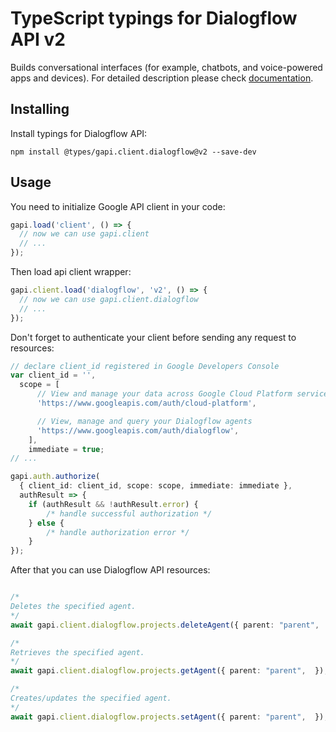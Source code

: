# TypeScript typings for Dialogflow API v2

Builds conversational interfaces (for example, chatbots, and voice-powered apps and devices).
For detailed description please check [documentation](https://cloud.google.com/dialogflow/).

## Installing

Install typings for Dialogflow API:

```
npm install @types/gapi.client.dialogflow@v2 --save-dev
```

## Usage

You need to initialize Google API client in your code:

```typescript
gapi.load('client', () => {
  // now we can use gapi.client
  // ...
});
```

Then load api client wrapper:

```typescript
gapi.client.load('dialogflow', 'v2', () => {
  // now we can use gapi.client.dialogflow
  // ...
});
```

Don't forget to authenticate your client before sending any request to resources:

```typescript
// declare client_id registered in Google Developers Console
var client_id = '',
  scope = [ 
      // View and manage your data across Google Cloud Platform services
      'https://www.googleapis.com/auth/cloud-platform',

      // View, manage and query your Dialogflow agents
      'https://www.googleapis.com/auth/dialogflow',
    ],
    immediate = true;
// ...

gapi.auth.authorize(
  { client_id: client_id, scope: scope, immediate: immediate },
  authResult => {
    if (authResult && !authResult.error) {
        /* handle successful authorization */
    } else {
        /* handle authorization error */
    }
});
```

After that you can use Dialogflow API resources:

```typescript

/*
Deletes the specified agent.
*/
await gapi.client.dialogflow.projects.deleteAgent({ parent: "parent",  });

/*
Retrieves the specified agent.
*/
await gapi.client.dialogflow.projects.getAgent({ parent: "parent",  });

/*
Creates/updates the specified agent.
*/
await gapi.client.dialogflow.projects.setAgent({ parent: "parent",  });
```
